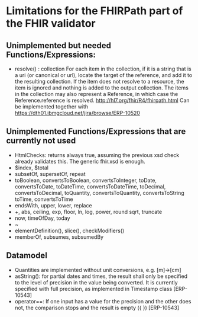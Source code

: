 Limitations for the FHIRPath part of the FHIR validator
=

Unimplemented but needed Functions/Expressions:
-
- resolve() : collection
For each item in the collection, if it is a string that is a uri (or canonical or url), locate the target of the reference, and add it to the resulting collection. If the item does not resolve to a resource, the item is ignored and nothing is added to the output collection.
The items in the collection may also represent a Reference, in which case the Reference.reference is resolved.
  http://hl7.org/fhir/R4/fhirpath.html Can be implemented together with https://dth01.ibmgcloud.net/jira/browse/ERP-10520

Unimplemented Functions/Expressions that are currently not used
-
- HtmlChecks: returns always true, assuming the previous xsd check already validates this. The generic fhir.xsd is enough.
- $index, $total
- subsetOf, supersetOf, repeat
- toBoolean, convertsToBoolean, convertsToInteger, toDate, convertsToDate,
toDateTime, convertsToDateTime, toDecimal, convertsToDecimal, toQuantity, convertsToQuantity, convertsToString
toTime, convertsToTime
- endsWith, upper, lower, replace
- +, abs, ceiling, exp, floor, ln, log, power, round sqrt, truncate
- now, timeOfDay, today
- ~
- elementDefinition(), slice(), checkModifiers()
- memberOf, subsumes, subsumedBy

Datamodel
-
- Quantities are implemented without unit conversions, e.g. [m]->[cm]
- asString(): for partial dates and times, the result shall only be specified to the level of precision in the value being converted.
It is currently specified with full precision, as implemented in Timestamp class [ERP-10543]
- operator==: If one input has a value for the precision and the other does not, the comparison stops and the result is empty ({ })  [ERP-10543]

